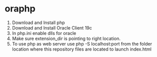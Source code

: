 # oraphp
1. Download and Install php <br> 
1. Download and Install Oracle Client 19c <br>
1. In php.ini enable dlls for oracle <br>
1. Make sure extension_dir is pointing to right location.
1. To use php as web server use php -S localhost:port from the folder location where this repository files are located to launch index.html


